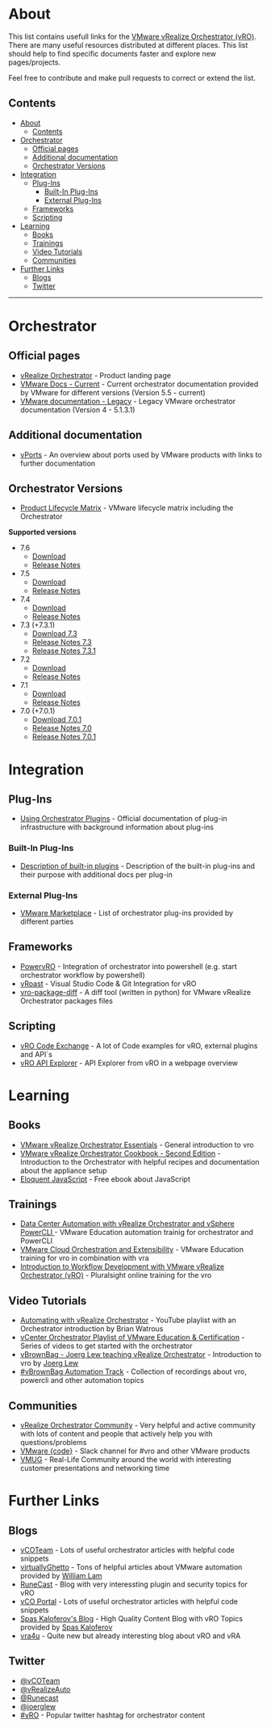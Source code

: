 # About

This list contains usefull links for the [VMware vRealize Orchestrator (vRO)](https://www.vmware.com/products/vrealize-orchestrator.html). There are many useful resources distributed at different places. This list should help to find specific  documents faster and explore new pages/projects.

Feel free to contribute and make pull requests to correct or extend the list.


## Contents

<!-- TOC -->

- [About](#about)
    - [Contents](#contents)
- [Orchestrator](#orchestrator)
    - [Official pages](#official-pages)
    - [Additional documentation](#additional-documentation)
    - [Orchestrator Versions](#orchestrator-versions)
- [Integration](#integration)
    - [Plug-Ins](#plug-ins)
        - [Built-In Plug-Ins](#built-in-plug-ins)
        - [External Plug-Ins](#external-plug-ins)
    - [Frameworks](#frameworks)
    - [Scripting](#scripting)
- [Learning](#learning)
    - [Books](#books)
    - [Trainings](#trainings)
    - [Video Tutorials](#video-tutorials)
    - [Communities](#communities)
- [Further Links](#further-links)
    - [Blogs](#blogs)
    - [Twitter](#twitter)

<!-- /TOC -->

---

# Orchestrator

## Official pages

- [vRealize Orchestrator](https://www.vmware.com/products/vrealize-orchestrator.html) - Product landing page
- [VMware Docs - Current](https://docs.vmware.com/en/vRealize-Orchestrator/index.html) - Current orchestrator documentation provided by VMware for different versions (Version 5.5 - current)
- [VMware documentation - Legacy](https://www.vmware.com/support/pubs/orchestrator_pubs.html) - Legacy VMware orchestrator documentation (Version 4 - 5.1.3.1)

## Additional documentation

- [vPorts](https://vports.info/ports/) - An overview about ports used by VMware products with links to further documentation

## Orchestrator Versions

- [Product Lifecycle Matrix](https://www.vmware.com/content/dam/digitalmarketing/vmware/en/pdf/support/product-lifecycle-matrix.pdf) - VMware lifecycle matrix including the Orchestrator

**Supported versions**
- 7.6
    - [Download](https://my.vmware.com/web/vmware/info/slug/infrastructure_operations_management/vmware_vrealize_automation/7_6)
    - [Release Notes](https://docs.vmware.com/en/vRealize-Orchestrator/7.6/rn/VMware-vRealize-Orchestrator-76-Release-Notes.html)
- 7.5
    - [Download](https://my.vmware.com/web/vmware/info/slug/infrastructure_operations_management/vmware_vrealize_automation/7_5)
    - [Release Notes](https://docs.vmware.com/en/vRealize-Orchestrator/7.5/rn/vRealize-Orchestrator-75-Release-Notes.html)
- 7.4
   - [Download](https://my.vmware.com/web/vmware/info/slug/infrastructure_operations_management/vmware_vrealize_automation/7_4)
    - [Release Notes](https://docs.vmware.com/en/vRealize-Orchestrator/7.4/rn/VMware-vRealize-Orchestrator-74.html)
- 7.3 (+7.3.1)
   - [Download 7.3](https://my.vmware.com/web/vmware/info/slug/infrastructure_operations_management/vmware_vrealize_automation/7_3)
    - [Release Notes 7.3](https://docs.vmware.com/en/vRealize-Orchestrator/7.3/rn/vrealize-orchestrator-73-release-notes.html)
    - [Release Notes 7.3.1](https://docs.vmware.com/en/vRealize-Orchestrator/7.3.1/rn/VMware-vRealize-Orchestrator-731.html)
- 7.2
    - [Download](https://my.vmware.com/web/vmware/info/slug/infrastructure_operations_management/vmware_vrealize_automation/7_2)
    - [Release Notes](https://docs.vmware.com/en/vRealize-Orchestrator/7.2/rn/vrealize-orchestrator-72-release-notes.html)
- 7.1
    - [Download](https://my.vmware.com/web/vmware/info/slug/infrastructure_operations_management/vmware_vrealize_automation/7_1)
    - [Release Notes](https://docs.vmware.com/en/vRealize-Orchestrator/7.1/rn/vrealize-orchestrator-71-release-notes.html)
- 7.0 (+7.0.1)
    - [Download 7.0.1](https://my.vmware.com/web/vmware/info/slug/infrastructure_operations_management/vmware_vrealize_automation/7_0)
    - [Release Notes 7.0](https://docs.vmware.com/en/vRealize-Orchestrator/7.0/rn/vrealize-orchestrator-70-release-notes.html)
    - [Release Notes 7.0.1](https://docs.vmware.com/en/vRealize-Orchestrator/7.0/rn/vrealize-orchestrator-701-release-notes.html)

# Integration

## Plug-Ins

- [Using Orchestrator Plugins](https://docs.vmware.com/en/vRealize-Orchestrator/7.6/com.vmware.vrealize.orchestrator-use-plugins.doc/GUID-DE4B52A2-C2F2-4FF3-8A9C-9247427A9907.html) - Official documentation of plug-in infrastructure with background information about plug-ins

### Built-In Plug-Ins
- [Description of built-in plugins](https://docs.vmware.com/en/vRealize-Orchestrator/7.6/com.vmware.vrealize.orchestrator-use-plugins.doc/GUID74B39140-439F-4B59-ACE0-4DFA18E2C58F.html) - Description of the built-in plug-ins and their purpose with additional docs per plug-in

### External Plug-Ins

- [VMware Marketplace](https://marketplace.vmware.com/vsx/?product=3458,1890,1891,1892,1893,1896&contentType=63) - List of orchestrator plug-ins provided by different parties 

## Frameworks
- [PowervRO](https://github.com/jakkulabs/PowervRO) - Integration of orchestrator into powershell (e.g. start orchestrator workflow by powershell)
- [vRoast](https://vroast.io/) - Visual Studio Code & Git Integration for vRO
- [vro-package-diff](https://github.com/lrivallain/vro-package-diff) - A diff tool (written in python) for VMware vRealize Orchestrator packages files

## Scripting
- [vRO Code Exchange](https://code.vmware.com/samples) - A lot of Code examples for vRO, external plugins and API´s
- [vRO API Explorer](http://vroapi.com/) - API Explorer from vRO in a webpage overview

# Learning

## Books

- [VMware vRealize Orchestrator Essentials](https://www.packtpub.com/virtualization-and-cloud/vmware-vrealize-orchestrator-essentials) - General introduction to vro
- [VMware vRealize Orchestrator Cookbook - Second Edition](https://www.packtpub.com/virtualization-and-cloud/vmware-vrealize-orchestrator-cookbook-second-edition) - Introduction to the Orchestrator with helpful recipes and documentation about the appliance setup 
- [Eloquent JavaScript](http://eloquentjavascript.net/) - Free ebook about JavaScript

## Trainings

- [Data Center Automation with vRealize Orchestrator and vSphere PowerCLI
](https://mylearn.vmware.com/mgrReg/courses.cfm?ui=www_edu&a=one&id_subject=71972) - VMware Education automation trainig for orchestrator and PowerCLI
- [VMware Cloud Orchestration and Extensibility](https://mylearn.vmware.com/mgrreg/courses.cfm?ui=www_edu&a=one&id_subject=76643) - VMware Education training for vro in combination with vra
- [Introduction to Workflow Development with VMware vRealize Orchestrator (vRO)](https://www.pluralsight.com/courses/vmware-vrealize-orchestrator-workflow-development) - Pluralsight online training for the vro

## Video Tutorials

- [Automating with vRealize Orchestrator](https://www.youtube.com/playlist?list=PL1JSSDnw-d0ETv0GM6KOUoVKg_M-IFwzi) - YouTube playlist with an Orchestrator introduction by Brian Watrous
- [vCenter Orchestrator Playlist of VMware Education & Certification](https://www.youtube.com/playlist?list=PL6611Q6qmwxX6eVkJqsBJboke0MnFFkF2) - Series of videos to get started with the orchestrator
- [vBrownBag - Joerg Lew teaching vRealize Orchestrator](https://www.youtube.com/watch?v=Z8Aje67ph9c) - Introduction to vro by [Joerg Lew](https://github.com/tschoergez)
- [#vBrownBag Automation Track](https://vbrownbag.com/vbrownbag-technology-series/vbrownbag-automate-all-the-things-training-schedule/) - Collection of recordings about vro, powercli and other automation topics

## Communities

- [vRealize Orchestrator Community](https://communities.vmware.com/community/vmtn/vrealize/orchestrator/overview) - Very helpful and active community with lots of content and people that actively help you with questions/problems
- [VMware {code}](https://code.vmware.com/join) - Slack channel for #vro and other VMware products
- [VMUG](https://community.vmug.com/home) - Real-Life Community around the world with interesting customer presentations and networking time

# Further Links

## Blogs

- [vCOTeam](https://www.vcoteam.info/) - Lots of useful orchestrator articles with helpful code snippets
- [virtuallyGhetto](https://www.virtuallyghetto.com/) - Tons of helpful articles about VMware automation provided by [William Lam](https://github.com/lamw)
- [RuneCast](https://www.runecast.com/blog) - Blog with very interessting plugin and security topics for vRO
- [vCO Portal](http://www.vcoportal.de/) - Lots of useful orchestrator articles with helpful code snippets
- [Spas Kaloferov's Blog](http://kaloferov.com/blog/category/vco/) - High Quality Content Blog with vRO Topics provided by [Spas Kaloferov](https://twitter.com/SpasKaloferov)
- [vra4u](https://vra4u.wordpress.com/category/vro/) - Quite new but already interesting blog about vRO and vRA

## Twitter

- [@vCOTeam](https://twitter.com/vCOTeam?lang=en)
- [@vRealizeAuto](https://twitter.com/vrealizeauto?lang=en)
- [@Runecast](https://twitter.com/Runecast?lang=en)
- [@joerglew](https://twitter.com/joerglew)
- [#vRO](https://twitter.com/search?q=%23vro&src=typd) - Popular twitter hashtag for orchestrator content
